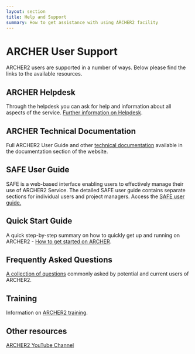```yaml
---
layout: section
title: Help and Support
summary: How to get assistance with using ARCHER2 facility
---
```


# ARCHER User Support

ARCHER2 users are supported in a number of ways. Below please find the links to the available resources.

## ARCHER Helpdesk

Through the helpdesk you can ask for help and information about all aspects of the service. [Further information on Helpdesk](helpdesk.html).



## ARCHER Technical Documentation

Full ARCHER2 User Guide and other [technical documentation](./documentation/) available in the documentation section of the website.

## SAFE User Guide

SAFE is a web-based interface enabling users to effectively manage their use of ARCHER2 Service. The detailed SAFE user guide contains separate sections for individual users and project managers. Access the [SAFE user guide.](./user-guide/)

## Quick Start Guide

A quick step-by-step summary on how to quickly get up and running on ARCHER2 - [How to get started on ARCHER](./quick-start/).

## Frequently Asked Questions

[A collection of questions](./faq/) commonly asked by potential and current users of ARCHER2.

## Training


Information on [ARCHER2 training](../training/).

## Other resources
[ARCHER2 YouTube Channel](https://www.youtube.com/channel/UCZi-oBdxoDV5CPEQnhmrCAg/videos)